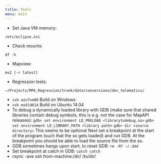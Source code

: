 ```yaml
---
title: Tools
menu: main
---
```



- Set Java VM memory:
```
/etc/eclipse.ini
```
- Check mounts:
```
df -h
```
- Mapview:
```
mv2 [-r latest]
```
- Regression tests:
```
~/Projects/MPA_Regression/trunk/data/conversions/dev_telematics/
```
- `ssh win7vm06` Build on Windows
- `ssh msbld614` Build on Ubuntu 14.04
- To debug a dynamically loaded library with GDB (make sure that shared libraries contain debug symbols, this is e.g. not the case for MapAPI releases):
    `gdb> set environment LD_PRELOAD <librarytodebug.so>`
    `gdb> set environment LD_LIBRARY_PATH <library path>`
    `gdb> dir <source directory>` This seems to be optional
    Next set a breakpoint at the start of the program (such that the so gets loaded) and run GDB. At the breakpoint you should be able to load the source file from the so.
- GDB sometimes hangs upon start, to reset GDB: `rm -Rf ~/.ddd`
- Set breakpoint at catch in GDB: `catch catch`
- rsync -ave ssh from-machine:/dir/ /to/dir/
